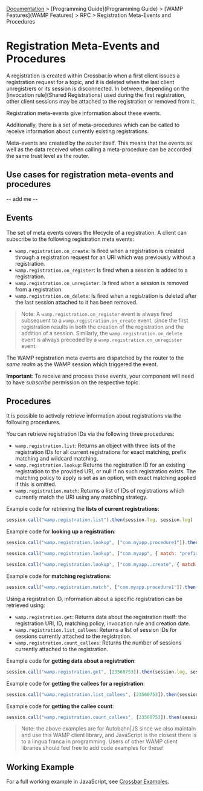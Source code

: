 [Documentation](.) > [Programming Guide](Programming Guide) > [WAMP Features](WAMP Features) > RPC > Registration Meta-Events and Procedures

# Registration Meta-Events and Procedures

A registration is created within Crossbar.io when a first client issues a registration request for a topic, and it is deleted when the last client unregistrers or its session is disconnected. In between, depending on the [invocation rule](Shared Registrations) used during the first registration, other client sessions may be attached to the registration or removed from it.

Registration meta-events give information about these events. 

Additionally, there is a set of meta-procedures which can be called to receive information about currently existing registrations.

Meta-events are created by the router itself. This means that the events as well as the data received when calling a meta-procedure can be accorded the same trust level as the router.

## Use cases for registration meta-events and procedures

-- add me --

## Events

The set of meta events covers the lifecycle of a registration. A client can subscribe to the following registration meta events:

* `wamp.registration.on_create`: Is fired when a registration is created through a registration request for an URI which was previously without a registration.
* `wamp.registration.on_register`: Is fired when a session is added to a registration.
* `wamp.registration.on_unregister`: Is fired when a session is removed from a registration.
* `wamp.registration.on_delete`: Is fired when a registration is deleted after the last session attached to it has been removed.

> Note: A `wamp.registration.on_register` event is always fired subsequent to a `wamp.registration.on_create` event, since the first registration results in both the creation of the registration and the addition of a session. Similarly, the `wamp.registration.on_delete` event is always preceded by a `wamp.registration.on_unregister` event.

The WAMP registration meta events are dispatched by the router to the *same realm* as the WAMP session which triggered the event.

**Important**: To receive and process these events, your component will need to have *subscribe* permission on the respective topic.

## Procedures

It is possible to actively retrieve information about registrations via the following procedures. 

You can retrieve registration IDs via the following three procedures:

* `wamp.registration.list`: Returns an object with three lists of the registration IDs for all current registrations for exact matching, prefix matching and wildcard matching. 
* `wamp.registration.lookup`: Returns the registration ID for an existing registration to the provided URI, or null if no such registration exists. The matching policy to apply is set as an option, with exact matching applied if this is omitted.
* `wamp.registration.match`: Returns a list of IDs of registrations which currently match the URI using any matching strategy.

Example code for retrieving the **lists of current registrations**:

```javascript
session.call("wamp.registration.list").then(session.log, session.log)
```

Example code for **looking up a registration**:

```javascript
session.call("wamp.registration.lookup", ["com.myapp.procedure1"]).then(session.log, session.log)
```

```javascript
session.call("wamp.registration.lookup", ["com.myapp", { match: "prefix" }]).then(session.log, session.log)
```

```javascript
session.call("wamp.registration.lookup", ["com.myapp..create", { match: "wildcard" }]).then(session.log, session.log)
```

Example code for **matching registrations**:

```javascript
session.call("wamp.registration.match", ["com.myapp.procedure1"]).then(session.log, session.log)
```

Using a registration ID, information about a specific registration can be retrieved using:

* `wamp.registration.get`: Returns data about the registration itself: the registration URI, ID, matching policy, invocation rule and creation date.
* `wamp.registration.list_callees`: Returns a list of session IDs for sessions currently attached to the registration.
* `wamp.registration.count_callees`: Returns the number of sessions currently attached to the registration.

Example code for **getting data about a registration**:

```javascript
session.call("wamp.registration.get", [23560753]).then(session.log, session.log)
```

Example code for **getting the callees for a registration**:

```javascript
session.call("wamp.registration.list_callees", [23560753]).then(session.log, session.log)
```

Example code for **getting the callee count**:

```javascript
session.call("wamp.registration.count_callees", [23560753]).then(session.log, session.log)
```

> Note: the above examples are for Autobahn|JS since we also maintain and use this WAMP client library, and JavaScript is the closest there is to a lingua franca in programming. Users of other WAMP client libraries should feel free to add code examples for these!

## Working Example

For a full working example in JavaScript, see [Crossbar Examples](https://github.com/crossbario/crossbarexamples/tree/master/metaapi).
